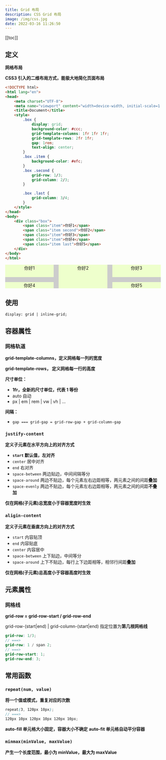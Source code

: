 ```yaml
---
title: Grid 布局
description: CSS Grid 布局
image: /img/css.jpg
date: 2022-03-16 11:26:50
---
```


[[toc]]

## 定义

**网格布局**

<n-alert type="info">**CSS3 引入的二维布局方式，能极大地简化页面布局**</n-alert>

```html
<!DOCTYPE html>
<html lang="en">
<head>
	<meta charset="UTF-8">
	<meta name="viewport" content="width=device-width, initial-scale=1.0">
	<title>Document</title>
	<style>
		.box {
			display: grid;
			background-color: #ccc;
			grid-template-columns: 1fr 1fr 1fr;
			grid-template-rows: 2fr 1fr;
			gap: 1rem;
			text-align: center;
		}
		.box .item {
			background-color: #efc;
		}
		.box .second {
			grid-row: 1/3;
			grid-column: 2/3;
		}

		.box .last {
			grid-column: 3/4;
		}
	</style>
</head>
<body>
	<div class="box">
		<span class="item">你好1</span>
		<span class="item second">你好2</span>
		<span class="item">你好3</span>
		<span class="item">你好4</span>
		<span class="item last">你好5</span>
	</div>
</body>
</html>
```

<style lang="scss" scoped>
.box {
	display: grid;
	background-color: #ccc;
	grid-template-columns: 1fr 1fr 1fr;
	grid-template-rows: 2fr 1fr;
	gap: 1rem;
	text-align: center;

	.item {
		background-color: #efc;
	}

	.second {
		grid-row: 1/3;
		grid-column: 2/3;
	}

	.last {
		grid-column: 3/4;
	}
}
</style>

<div class="box">
	<span class="item">你好1</span>
	<span class="item second">你好2</span>
	<span class="item">你好3</span>
	<span class="item">你好4</span>
	<span class="item last">你好5</span>
</div>

## 使用

`display: grid | inline-grid;`

## 容器属性

### 网格轨道

**grid-template-columns，定义网格每一列的宽度**

**grid-template-rows， 定义网格每一行的高度**

**尺寸单位：**
- **1fr，全新的尺寸单位，代表 1 等份**
- auto 自动
- px | em | rem | vw | vh | ...

**间隔：**
- `gap === grid-gap = grid-row-gap + grid-column-gap`

### `justify-content`

**定义子元素在<span class="text-red-500 font-900">水平方向</span>上的对齐方式**
  - **`start` 默认值，左对齐**
  - `center` 居中对齐
  - `end` 右对齐
  - `space-between` 两边贴边，中间间隔等分
  - `space-around` 两边不贴边，每个元素左右边距相等，两元素之间的间距**叠加**
  - `space-evenly` 两边不贴边，每个元素左右边距相等，两元素之间的间距**不叠加**

<n-alert type="warning">**仅在网格(子元素)总宽度小于容器宽度时生效**</n-alert>


### `aligin-content`

**定义子元素在<span class="text-red-500 font-900">垂直方向</span>上的对齐方式**
  - `start` 内容贴顶
  - `end` 内容贴底
  - `center` 内容居中
  - `space-between` 上下贴边，中间等分
  - `space-around` 上下不贴边，每行上下边距相等，相邻行间距**叠加**

<n-alert type="warning">**仅在网格(子元素)总高度小于容器高度时生效**</n-alert>


## 元素属性

### 网格线

<n-image src="https://www.runoob.com/wp-content/uploads/2021/10/1_diagram_numbered_grid_lines.png" />

**grid-row = grid-row-start / grid-row-end**

grid-row-(start|end) | grid-column-(start|end) 指定位置为**第几根网格线**

```scss
grid-row: 1/3;
// ===>
grid-row: 1 / span 2;
// ===>
grid-row-start: 1;
grid-row-end: 3;
```

## 常用函数

### `repeat(num, value)`

**将一个值或模式，重复对应的次数**

```scss
repeat(3, 120px 10px);
// ===>
120px 10px 120px 10px 120px 10px;
```

**auto-fill 单元格大小固定，容器大小不确定**
**auto-fit 单元格自动平分容器**

### `minmax(minValue, maxValue)`

**产生一个长度范围，最小为 minValue，最大为 maxValue**